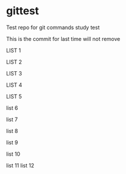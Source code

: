 # gittest
Test repo for git commands study test

This is the commit for last time will not remove


LIST 1

LIST 2

LIST 3

LIST 4

LIST 5

list 6

list 7

list 8

list 9 

list 10


list 11
list 12
